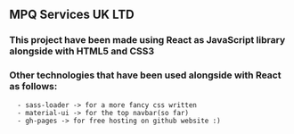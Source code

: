 ## MPQ Services UK LTD

### This project have been made using React as JavaScript library alongside with HTML5 and CSS3

### Other technologies that have been used alongside with React as follows:

      - sass-loader -> for a more fancy css written
      - material-ui -> for the top navbar(so far)
      - gh-pages -> for free hosting on github website :)
